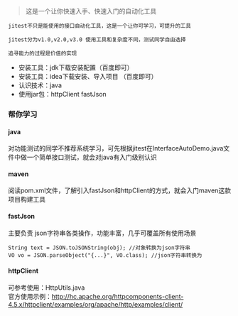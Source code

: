 > 这是一个让你快速入手、快速入门的自动化工具 
```
jitest不只是能使用的接口自动化工具，这是一个让你可学习，可提升的工具

jitest分为v1.0,v2.0,v3.0 使用工具和复杂度不同，测试同学自由选择

追寻能力的过程是价值的实现
```
- 安装工具：jdk下载安装配置（百度即可）
- 安装工具：idea下载安装、导入项目 （百度即可）
- 认识技术：java
- 使用jar包：httpClient  fastJson 
### 帮你学习

#### java
对功能测试的同学不推荐系统学习，可先根据jitest在InterfaceAutoDemo.java文件中做一个简单接口测试，就会对java有入门级别认识
#### maven
阅读pom.xml文件，了解引入fastJson和httpClient的方式，就会入门maven这款项目构建工具
#### fastJson
主要负责 json字符串各类操作，功能丰富，几乎可覆盖所有使用场景 
```
String text = JSON.toJSONString(obj); //对象转换为json字符串 
VO vo = JSON.parseObject("{...}", VO.class); //json字符串转换为
```
#### httpClient
可参考使用：HttpUtils.java   
官方使用示例：http://hc.apache.org/httpcomponents-client-4.5.x/httpclient/examples/org/apache/http/examples/client/